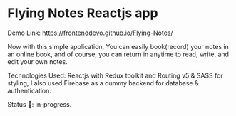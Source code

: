 # Flying Notes Reactjs app

Demo Link: https://frontenddevo.github.io/Flying-Notes/

Now with this simple application, You can easily book(record) your notes in an online book, and of course, you can return in anytime to read, write, and edit your own notes.

Technologies Used:
Reactjs with Redux toolkit and Routing v5 & SASS for styling, I also used Firebase as a dummy backend for database & authentication.

Status 📶: in-progress.
